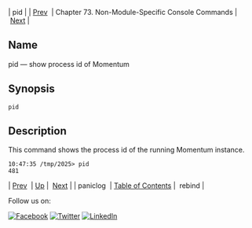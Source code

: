 | pid |
| [Prev](console_commands.paniclog.php)  | Chapter 73. Non-Module-Specific Console Commands |  [Next](console_commands.rebind.php) |

<a name="console_commands.pid"></a>
## Name

pid — show process id of Momentum

## Synopsis

`pid`

<a name="idp13842752"></a>
## Description

This command shows the process id of the running Momentum instance.

```
10:47:35 /tmp/2025> pid
481
```

| [Prev](console_commands.paniclog.php)  | [Up](console.cmds.ref.php) |  [Next](console_commands.rebind.php) |
| paniclog  | [Table of Contents](index.php) |  rebind |

Follow us on:

[![Facebook](https://support.messagesystems.com/images/icon-facebook.png)](http://www.facebook.com/messagesystems) [![Twitter](https://support.messagesystems.com/images/icon-twitter.png)](http://twitter.com/#!/MessageSystems) [![LinkedIn](https://support.messagesystems.com/images/icon-linkedin.png)](http://www.linkedin.com/company/message-systems)